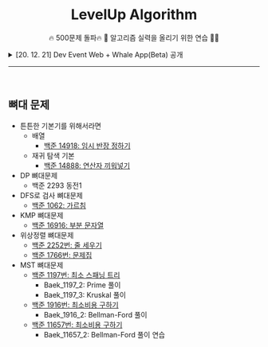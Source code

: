 <div align=center>
<h1> LevelUp Algorithm </h1>

🔥 500문제 돌파🔥 🚀 알고리즘 실력을 올리기 위한 연습 👨‍💻

</div>

<details>
  <summary>[20. 12. 21] Dev Event Web + Whale App(Beta) 공개 </summary>

<h2> History </h2>

![500](/img/500.PNG)

<ul>
  <li> <b>19년 12월 30일:</b> 백준 첫 문제 풀이 </li>
  <li> </li>
</ul>


-
- __20년 01월 05일:__ 백준 100문제 돌파
- __20년 01월 16일:__ 백준 200문제 돌파
- __20년 03월 04일:__ 백준 300문제 돌파 
- __20년 03월 19일:__ 백준 400문제 돌파
- __20년 10월 31일:__ 백준 500문제 돌파 (프로그래머스 88문제, 리트코드 11문제)

</details>

---------

<br />

## 뼈대 문제

- 튼튼한 기본기를 위해서라면
    - 배열
        - [백준 14918: 임시 반장 정하기](https://www.acmicpc.net/problem/14918)
    - 재귀 탐색 기본
	    - [백준 14888: 연산자 끼워넣기](https://www.acmicpc.net/problem/14888)
- DP 뼈대문제
    - 백준 2293 동전1
- DFS로 검사 뼈대문제
  - [백준 1062: 가르침](https://www.acmicpc.net/problem/1062)
- KMP 뼈대문제
  - [백준 16916: 부분 문자열](https://www.acmicpc.net/problem/16916)
- 위상정렬 뼈대문제
  - [백준 2252번: 줄 세우기](https://www.acmicpc.net/problem/2252)
  - [백준 1766번: 문제집](https://www.acmicpc.net/problem/1766)
- MST 뼈대문제
  - [백준 1197번: 최소 스패닝 트리](https://www.acmicpc.net/problem/1197)
    - Baek_1197_2: Prime 풀이
    - Baek_1197_3: Kruskal 풀이
  - [백준 1916번: 최소비용 구하기](https://www.acmicpc.net/problem/1916)
    - Baek_1916_2: Bellman-Ford 풀이
  - [백준 11657번: 최소비용 구하기](https://www.acmicpc.net/problem/11657)
    - Baek_11657_2: Bellman-Ford 풀이 연습
